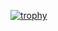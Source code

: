 [![trophy](https://github-profile-trophy.vercel.app/?username=marmartins)](https://github.com/marmartins/github-profile-trophy)
